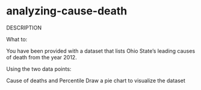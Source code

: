 # analyzing-cause-death
DESCRIPTION

What to:

You have been provided with a dataset that lists Ohio State’s leading causes of death from the year 2012.

Using the two data points:

Cause of deaths and
Percentile
Draw a pie chart to visualize the dataset
